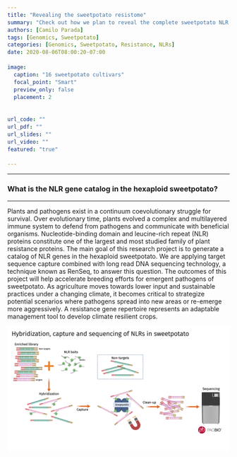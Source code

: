 ```yaml
---
title: "Revealing the sweetpotato resistome"
summary: "Check out how we plan to reveal the complete sweetpotato NLR repertorie."
authors: [Camilo Parada]
tags: [Genomics, Sweetpotato]
categories: [Genomics, Sweetpotato, Resistance, NLRs]
date: 2020-08-06T08:00:20-07:00

image:
  caption: "16 sweetpotato cultivars"
  focal_point: "Smart"  
  preview_only: false
  placement: 2


url_code: ""
url_pdf: ""
url_slides: ""
url_video: ""
featured: "true"

---
```

------

### **What is the NLR gene catalog in the hexaploid sweetpotato?** 

------

Plants and pathogens exist in a continuum coevolutionary struggle for survival. Over evolutionary time, plants evolved a complex and multilayered immune system to defend from pathogens and communicate with beneficial organisms. Nucleotide-binding domain and leucine-rich repeat (NLR) proteins constitute one of the largest and most studied family of plant resistance proteins. The main goal of this research project is to generate a catalog of NLR genes in the hexaploid sweetpotato. We are applying target sequence capture combined with long read DNA sequencing technology, a technique known as RenSeq, to answer this question. The outcomes of this project will help accelerate breeding efforts for emergent pathogens of sweetpotato. As agriculture moves towards lower input and sustainable practices under a changing climate, it becomes critical to strategize potential scenarios where pathogens spread into new areas or re-emerge more aggressively. A resistance gene repertoire represents an adaptable management tool to develop climate resilient crops.


![](RenSeq_worflow.png)


